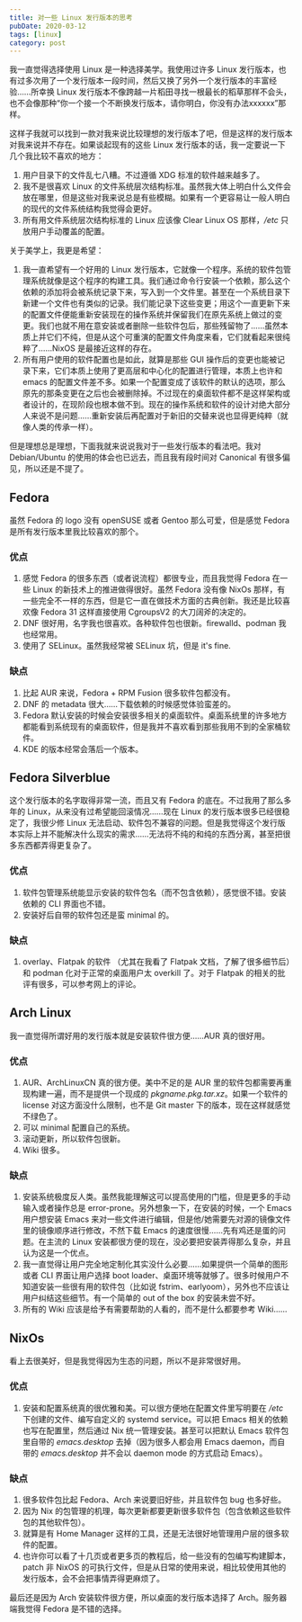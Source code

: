 ```yaml
---
title: 对一些 Linux 发行版本的思考
pubDate: 2020-03-12
tags: [linux]
category: post
---
```


我一直觉得选择使用 Linux 是一种选择美学。我使用过许多 Linux 发行版本，也有过多次用了一个发行版本一段时间，然后又换了另外一个发行版本的丰富经验……所幸换 Linux 发行版本不像跨越一片稻田寻找一根最长的稻草那样不会头，也不会像那种“你一个接一个不断换发行版本，请你明白，你没有办法xxxxxx”那样。

这样子我就可以找到一款对我来说比较理想的发行版本了吧，但是这样的发行版本对我来说并不存在。如果谈起现有的这些 Linux 发行版本的话，我一定要说一下几个我比较不喜欢的地方：

1. 用户目录下的文件乱七八糟。不过遵循 XDG 标准的软件越来越多了。
2. 我不是很喜欢 Linux 的文件系统层次结构标准。虽然我大体上明白什么文件会放在哪里，但是这些对我来说总是有些模糊。如果有一个更容易让一般人明白的现代的文件系统结构我觉得会更好。
3. 所有用文件系统层次结构标准的 Linux 应该像 Clear Linux OS 那样，_/etc_ 只放用户手动覆盖的配置。

关于美学上，我更是希望：

1. 我一直希望有一个好用的 Linux 发行版本，它就像一个程序。系统的软件包管理系统就像是这个程序的构建工具。我们通过命令行安装一个依赖，那么这个依赖的添加将会被系统记录下来，写入到一个文件里。甚至在一个系统目录下新建一个文件也有类似的记录。我们能记录下这些变更；用这个一直更新下来的配置文件便能重新安装现在的操作系统并保留我们在原先系统上做过的变更。我们也就不用在意安装或者删除一些软件包后，那些残留物了……虽然本质上并它们不纯，但是从这个可重演的配置文件角度来看，它们就看起来很纯粹了……NixOS 是最接近这样的存在。
2. 所有用户使用的软件配置也是如此，就算是那些 GUI 操作后的变更也能被记录下来，它们本质上使用了更高层和中心化的配置进行管理，本质上也许和 emacs 的配置文件差不多。如果一个配置变成了该软件的默认的选项，那么原先的那条变更在之后也会被删除掉。不过现在的桌面软件都不是这样架构或者设计的，在现阶段也根本做不到。现在的操作系统和软件的设计对绝大部分人来说不是问题……重新安装后再配置对于新旧的交替来说也显得更纯粹（就像人类的传承一样）。

但是理想总是理想，下面我就来说说我对于一些发行版本的看法吧。我对 Debian/Ubuntu 的使用的体会也已远去，而且我有段时间对 Canonical 有很多偏见，所以还是不提了。

## Fedora

虽然 Fedora 的 logo 没有 openSUSE 或者 Gentoo 那么可爱，但是感觉 Fedora 是所有发行版本里我比较喜欢的那个。

### 优点

1. 感觉 Fedora 的很多东西（或者说流程）都很专业，而且我觉得 Fedora 在一些 Linux 的新技术上的推进做得很好。虽然 Fedora 没有像 NixOs 那样，有一些完全不一样的东西，但是它一直在做技术方面的古典创新。我还是比较喜欢像 Fedora 31 这样直接使用 CgroupsV2 的大刀阔斧的决定的。
2. DNF 很好用，名字我也很喜欢。各种软件包也很新。firewalld、podman 我也经常用。
3. 使用了 SELinux。虽然我经常被 SELinux 坑，但是 it's fine.

### 缺点

1. 比起 AUR 来说，Fedora + RPM Fusion 很多软件包都没有。
2. DNF 的 metadata 很大……下载依赖的时候感觉体验蛮差的。
3. Fedora 默认安装的时候会安装很多相关的桌面软件。桌面系统里的许多地方都能看到系统现有的桌面软件，但是我并不喜欢看到那些我用不到的全家桶软件。
4. KDE 的版本经常会落后一个版本。

## Fedora Silverblue

这个发行版本的名字取得非常一流，而且又有 Fedora 的底在。不过我用了那么多年的 Linux，从来没有过希望能回滚情况……现在 Linux 的发行版本很多已经很稳定了，我很少修 Linux 无法启动、软件包不兼容的问题。但是我觉得这个发行版本实际上并不能解决什么现实的需求……无法将不纯的和纯的东西分离，甚至把很多东西都弄得更复杂了。

### 优点

1. 软件包管理系统能显示安装的软件包名（而不包含依赖），感觉很不错。安装依赖的 CLI 界面也不错。
2. 安装好后自带的软件包还是蛮 minimal 的。

### 缺点

1. overlay、Flatpak 的软件 （尤其在我看了 Flatpak 文档，了解了很多细节后）和 podman 化对于正常的桌面用户太 overkill 了。对于 Flatpak 的相关的批评有很多，可以参考网上的评论。

## Arch Linux

我一直觉得所谓好用的发行版本就是安装软件很方便……AUR 真的很好用。

### 优点

1. AUR、ArchLinuxCN 真的很方便。美中不足的是 AUR 里的软件包都需要再重现构建一遍，而不是提供一个现成的 _pkgname.pkg.tar.xz_。如果一个软件的 license 对这方面没什么限制，也不是 Git master 下的版本，现在这样就感觉不绿色了。
2. 可以 minimal 配置自己的系统。
3. 滚动更新，所以软件包很新。
4. Wiki 很多。

### 缺点

1. 安装系统极度反人类。虽然我能理解这可以提高使用的门槛，但是更多的手动输入或者操作总是 error-prone。另外想象一下，在安装的时候，一个 Emacs 用户想安装 Emacs 来对一些文件进行编辑，但是他/她需要先对源的镜像文件里的镜像顺序进行修改，不然下载 Emacs 的速度很慢……先有鸡还是蛋的问题。在主流的 Linux 安装都很方便的现在，没必要把安装弄得那么复杂，并且认为这是一个优点。
2. 我一直觉得让用户完全地定制化其实没什么必要……如果提供一个简单的图形或者 CLI 界面让用户选择 boot loader、桌面环境等就够了。很多时候用户不知道安装一些很有用的软件包（比如说 fstrim、earlyoom），另外也不应该让用户纠结这些细节。有一个简单的 out of the box 的安装未尝不好。
3. 所有的 Wiki 应该是给予有需要帮助的人看的，而不是什么都要参考 Wiki……

## NixOs

看上去很美好，但是我觉得因为生态的问题，所以不是非常很好用。

### 优点

1. 安装和配置系统真的很优雅和美。可以很方便地在配置文件里写明要在 _/etc_ 下创建的文件、编写自定义的 systemd service。可以把 Emacs 相关的依赖也写在配置里，然后通过 Nix 统一管理安装。甚至可以把默认 Emacs 软件包里自带的 _emacs.desktop_ 去掉（因为很多人都会用 Emacs daemon，而自带的 _emacs.desktop_ 并不会以 daemon mode 的方式启动 Emacs）。

### 缺点

1. 很多软件包比起 Fedora、Arch 来说要旧好些，并且软件包 bug 也多好些。
2. 因为 Nix 的包管理的机理，每次更新都要更新很多软件包（包含依赖这些软件包的其他软件包）。
3. 就算是有 Home Manager 这样的工具，还是无法很好地管理用户层的很多软件的配置。
4. 也许你可以看了十几页或者更多页的教程后，给一些没有的包编写构建脚本，patch 非 NixOS 的可执行文件，但是从日常的使用来说，相比较使用其他的发行版本，会不会把事情弄得更麻烦了。

最后还是因为 Arch 安装软件很方便，所以桌面的发行版本选择了 Arch。服务器端我觉得 Fedora 是不错的选择。
